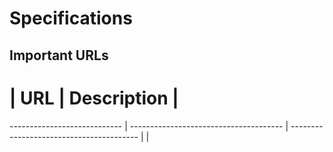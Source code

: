 # Specifications
## Important URLs

# | URL | Description |
---------------------------- | -------------------------------------- | ----------------------------------------
                             |                                        | 


